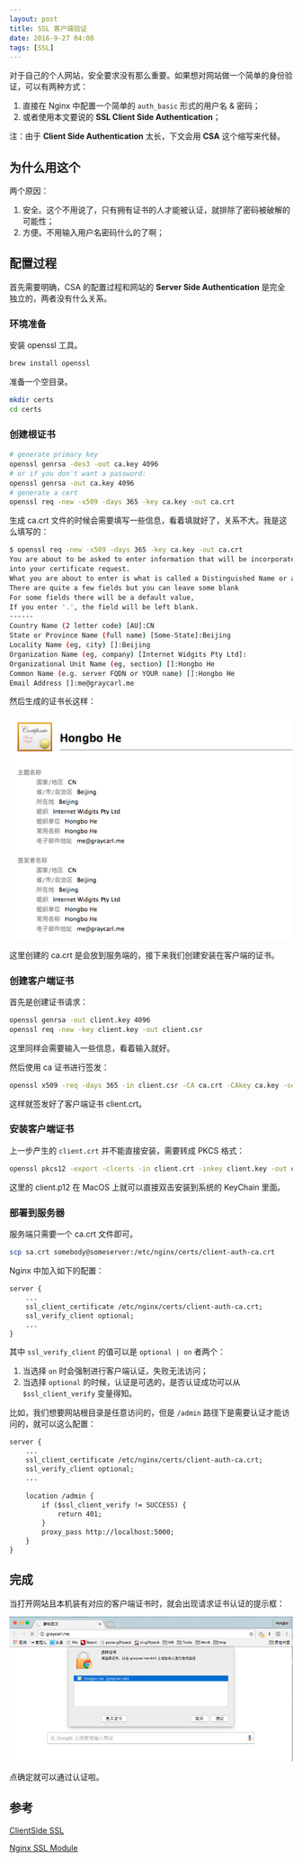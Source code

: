 ```yaml
---
layout: post
title: SSL 客户端验证
date: 2016-9-27 04:00
tags: [SSL]
---
```


对于自己的个人网站，安全要求没有那么重要。如果想对网站做一个简单的身份验证，可以有两种方式：

1. 直接在 Nginx 中配置一个简单的 `auth_basic` 形式的用户名 & 密码；
2. 或者使用本文要说的 **SSL Client Side Authentication**；

注：由于 __Client Side Authentication__ 太长，下文会用 **CSA** 这个缩写来代替。

## 为什么用这个

两个原因：

1. 安全。这个不用说了，只有拥有证书的人才能被认证，就排除了密码被破解的可能性；
2. 方便。不用输入用户名密码什么的了啊；

## 配置过程

首先需要明确，CSA 的配置过程和网站的 **Server Side Authentication** 是完全独立的，两者没有什么关系。

### 环境准备

安装 openssl 工具。

```bash
brew install openssl
```

准备一个空目录。

```bash
mkdir certs
cd certs
```

### 创建根证书

```bash
# generate primary key
openssl genrsa -des3 -out ca.key 4096
# or if you don't want a password:
openssl genrsa -out ca.key 4096
# generate a cert
openssl req -new -x509 -days 365 -key ca.key -out ca.crt
```

生成 ca.crt 文件的时候会需要填写一些信息，看着填就好了，关系不大。我是这么填写的：

```bash
$ openssl req -new -x509 -days 365 -key ca.key -out ca.crt
You are about to be asked to enter information that will be incorporated
into your certificate request.
What you are about to enter is what is called a Distinguished Name or a DN.
There are quite a few fields but you can leave some blank
For some fields there will be a default value,
If you enter '.', the field will be left blank.
------
Country Name (2 letter code) [AU]:CN
State or Province Name (full name) [Some-State]:Beijing
Locality Name (eg, city) []:Beijing
Organization Name (eg, company) [Internet Widgits Pty Ltd]:
Organizational Unit Name (eg, section) []:Hongbo He
Common Name (e.g. server FQDN or YOUR name) []:Hongbo He
Email Address []:me@graycarl.me
```

然后生成的证书长这样：

 ![cert-1](/fs/17-08-03-600e4f7a.png)

这里创建的 ca.crt 是会放到服务端的，接下来我们创建安装在客户端的证书。

### 创建客户端证书

首先是创建证书请求：

```bash
openssl genrsa -out client.key 4096
openssl req -new -key client.key -out client.csr
```

这里同样会需要输入一些信息，看着输入就好。

然后使用 ca 证书进行签发：

```bash
openssl x509 -req -days 365 -in client.csr -CA ca.crt -CAkey ca.key -set_serial 01 -out client.crt
```

这样就签发好了客户端证书 client.crt。

### 安装客户端证书

上一步产生的 `client.crt` 并不能直接安装，需要转成 PKCS 格式：

```bash
openssl pkcs12 -export -clcerts -in client.crt -inkey client.key -out client.p12
```

这里的 client.p12 在 MacOS 上就可以直接双击安装到系统的 KeyChain 里面。

### 部署到服务器

服务端只需要一个 ca.crt 文件即可。

```bash
scp sa.crt somebody@someserver:/etc/nginx/certs/client-auth-ca.crt
```

Nginx 中加入如下的配置：

```nginx
server {
    ...
    ssl_client_certificate /etc/nginx/certs/client-auth-ca.crt;
    ssl_verify_client optional;
    ...
}
```

其中 `ssl_verify_client` 的值可以是 `optional | on` 者两个：

1. 当选择 `on` 时会强制进行客户端认证，失败无法访问；
2. 当选择 `optional` 的时候，认证是可选的，是否认证成功可以从 `$ssl_client_verify` 变量得知。

比如，我们想要网站根目录是任意访问的，但是 `/admin` 路径下是需要认证才能访问的，就可以这么配置：

```nginx
server {
    ...
    ssl_client_certificate /etc/nginx/certs/client-auth-ca.crt;
    ssl_verify_client optional;
    ...

    location /admin {
        if ($ssl_client_verify != SUCCESS) {
            return 401;
        }
        proxy_pass http://localhost:5000;
    }
}
```

## 完成

当打开网站且本机装有对应的客户端证书时，就会出现请求证书认证的提示框：

![cert-2](/fs/17-08-03-704063d1.png)

点确定就可以通过认证啦。

## 参考

[ClientSide SSL](https://gist.github.com/mtigas/952344)

[Nginx SSL Module](http://nginx.org/en/docs/http/ngx_http_ssl_module.html)
